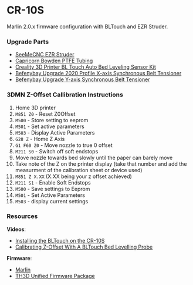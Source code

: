 # CR-10S
Marlin 2.0.x firmware configuration with BLTouch and EZR Struder.

### Upgrade Parts
- [SeeMeCNC EZR Struder](https://www.seemecnc.com/products/ezrstruder)
- [Capricorn Bowden PTFE Tubing](https://www.filastruder.com/collections/e3d-spare-parts-and-accessories/products/capricorn-ptfe-tubing)
- [Creality 3D Printer BL Touch Auto Bed Leveling Sensor Kit](https://www.amazon.com/gp/product/B0859T6JVC/ref=ppx_yo_dt_b_asin_title_o05_s00?ie=UTF8&psc=1)
- [Befenybay Upgrade 2020 Profile X-axis Synchronous Belt Tensioner](https://www.amazon.com/gp/product/B087YWMHM2/ref=ppx_yo_dt_b_asin_title_o02_s00?ie=UTF8&psc=1)
- [Befenybay Upgrade Y-axis Synchronous Belt Tensioner](https://www.amazon.com/gp/product/B07XQH1FPN/ref=ppx_yo_dt_b_asin_title_o02_s00?ie=UTF8&psc=1)

### 3DMN Z-Offset Callibration Instructions
  1. Home 3D printer
  2. `M851 Z0` - Reset Z0Offset
  3. `M500` - Store setting to eeprom
  4. `M501` - Set active parameters
  5. `M503` - Display Active Parameters
  6. `G28 Z` - Home Z Axis
  7. `G1 F60 Z0` - Move nozzle to true 0 offset
  8. `M211 S0` - Switch off soft endstops
  9. Move nozzle towards bed slowly until the paper can barely move
  10. Take note of the Z on the printer display (take that number and add the measurment of the calibration sheet or device used)
  11. `M851 Z X.XX` (X.XX being your z offset achieved)
  12. `M211 S1` - Enable Soft Endstops
  13. `M500` - Save settings to Eeprom
  14. `M501` - Set Active Parameters
  15. `M503` - display current settings

### Resources
**Videos**:
 - [Installing the BLTouch on the CR-10S](https://www.youtube.com/watch?v=fPUXS1lFPYQ)
 - [Calibrating Z-Offset With A BLTouch Bed Levelling Probe](https://youtu.be/y_1Kg45APko)

**Firmware**:
  - [Marlin](https://marlinfw.org/meta/download/)
  - [TH3D Unified Firmware Package](https://support.th3dstudio.com/hc/en-us/articles/360043293452-TH3D-Unified-Firmware-Package)
